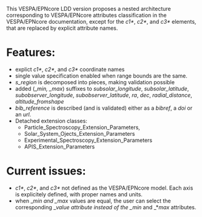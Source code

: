 This VESPA/EPNcore LDD version proposes a nested architecture corresponding to VESPA/EPNcore attributes classification in the VESPA/EPNcore documentation, except for the _c1*_, _c2*_, and _c3*_ elements, that are replaced by explicit attribute names.
        
# Features:
* explict _c1*_, _c2*_, and _c3*_ coordinate names
* single value specification enabled when range bounds are the same.
* _s_region_ is decomposed into pieces, making validation possible
* added (_*_min_, _*_max_) suffixes to _subsolar_longitude_, _subsolar_latitude_, _subobserver_longitude_, _subobserver_latitude_, _ra_, _dec_, _radial_distance_, _altitude_fromshape_
* _bib_reference_ is described (and is validated) either as a _bibref_, a _doi_ or an _url_.
* Detached extension classes: 
  * Particle_Spectroscopy_Extension_Parameters, 
  * Solar_System_Ojects_Extension_Parameters
  * Experimental_Spectroscopy_Extension_Parameters
  * APIS_Extension_Parameters
            
 # Current issues:
* _c1*_, _c2*_, and _c3*_ not defined as the VESPA/EPNcore model. Each axis is explicitely defined, with proper names and units.
* when _*_min_ and _*_max_ values are equal, the user can select the corresponding _*_value_ attribute instead of the _*_min_ and _*_max_ attributes.

